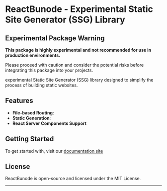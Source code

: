 # ReactBunode - Experimental Static Site Generator (SSG) Library

## Experimental Package Warning

**This package is highly experimental and not recommended for use in production environments.**

Please proceed with caution and consider the potential risks before integrating this package into your projects.

experimental Static Site Generator (SSG) library designed to simplify the process of building static websites.

## Features

- **File-based Routing**:
- **Static Generation**:
- **React Server Components Support**

## Getting Started

To get started with, visit our [documentation site](https://reactbunode.pages.dev/docs/#get-started)

## License

ReactBunode is open-source and licensed under the MIT License.

---
